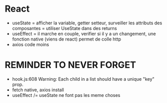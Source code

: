 # React
- useState = afficher la variable, getter setteur, surveiller les attributs des composantes = utiliser UseState dans des returns
- useEffect = il marche en couple, verifier si il y a un changement, une fonction native (viens de react) permet de colle http
- axios code moins

# REMINDER TO NEVER FORGET
- hook.js:608 Warning: Each child in a list should have a unique "key" prop.
- fetch native, axios install
- useEffect /= useState ne font pas les meme choses